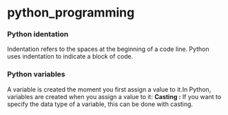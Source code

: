 # python_programming
<h3> Python identation</h3>
<p>Indentation refers to the spaces at the beginning of a code line.
Python uses indentation to indicate a block of code.
</p>
<h3>Python variables</h3>
<p>A variable is created the moment you first assign a value to it.In Python, variables are created when you assign a value to it:
<strong>Casting :</strong> If you want to specify the data type of a variable, this can be done with casting.
</p>